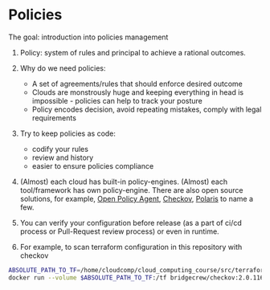 # Policies

The goal: introduction into policies management

1. Policy: system of rules and principal to achieve a rational outcomes.

2. Why do we need policies:

    - A set of agreements/rules that should enforce desired outcome
    - Clouds are monstrously huge and keeping everything in head is impossible - policies can help to track your posture
    - Policy encodes decision, avoid repeating mistakes, comply with legal requirements

3. Try to keep policies as code:

    - codify your rules
    - review and history
    - easier to ensure policies compliance

4. (Almost) each cloud has built-in policy-engines. (Almost) each tool/framework has own policy-engine. There are also open source solutions, for example, [Open Policy Agent](https://www.openpolicyagent.org/), [Checkov](https://github.com/bridgecrewio/checkov), [Polaris](https://github.com/FairwindsOps/polaris) to name a few.

5. You can verify your configuration before release (as a part of ci/cd process or Pull-Request review process) or even in runtime.

6. For example, to scan terraform configuration in this repository with checkov

```sh
ABSOLUTE_PATH_TO_TF=/home/cloudcomp/cloud_computing_course/src/terraform
docker run --volume $ABSOLUTE_PATH_TO_TF:/tf bridgecrew/checkov:2.0.1161 --quiet --compact --directory /tf
```
